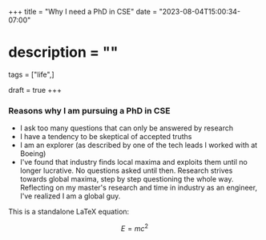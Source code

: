 +++
title = "Why I need a PhD in CSE"
date = "2023-08-04T15:00:34-07:00"
# description = ""

tags = ["life",]

draft = true
+++


### Reasons why I am pursuing a PhD in CSE

- I ask too many questions that can only be answered by research
- I have a tendency to be skeptical of accepted truths
- I am an explorer (as described by one of the tech leads I worked with at Boeing)
- I've found that industry finds local maxima and exploits them until no longer lucrative. No questions asked until then. Research strives towards global maxima, step by step questioning the whole way. Reflecting on my master's research and time in industry as an engineer, I've realized I am a global guy.

This is a standalone LaTeX equation:

$$
E = mc^2
$$
